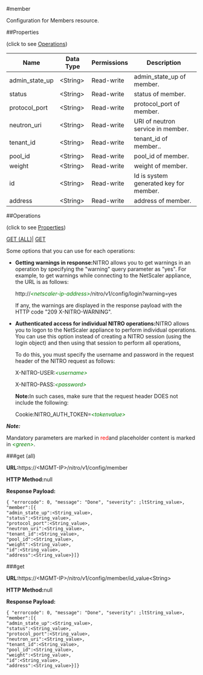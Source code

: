 #member

Configuration for Members resource.


##Properties 
<span>(click to see [Operations](#opera))</span>


<table><thead><tr><th>Name</th><th>Data Type</th><th>Permissions</th><th>Description</th></tr></thead><tbody><tr><td>admin_state_up</td><td>&lt;String></td><td>Read-write</td><td>admin_state_up of member.</td></tr><tr><td>status</td><td>&lt;String></td><td>Read-write</td><td>status of member.</td></tr><tr><td>protocol_port</td><td>&lt;String></td><td>Read-write</td><td>protocol_port of member.</td></tr><tr><td>neutron_uri</td><td>&lt;String></td><td>Read-write</td><td>URI of neutron service in member.</td></tr><tr><td>tenant_id</td><td>&lt;String></td><td>Read-write</td><td>tenant_id of member..</td></tr><tr><td>pool_id</td><td>&lt;String></td><td>Read-write</td><td>pool_id of member.</td></tr><tr><td>weight</td><td>&lt;String></td><td>Read-write</td><td>weight of member.</td></tr><tr><td>id</td><td>&lt;String></td><td>Read-write</td><td>Id is system generated key for member.</td></tr><tr><td>address</td><td>&lt;String></td><td>Read-write</td><td>address of member.</td></tr></tbody></table>
##Operations 
<span>(click to see [Properties](#prope))</span>


[GET (ALL)](#get-)| [GET]()


Some options that you can use for each operations:
<ul><li><p><b>Getting warnings in response:</b>NITRO allows you to get warnings in an operation by specifying the "warning" query parameter as "yes". For example, to get warnings while connecting to the NetScaler appliance, the URL is as follows:</p><p>http://<span style="color:green;font-style:italic;">&lt;netscaler-ip-address&gt;</span>/nitro/v1/config/login?warning=yes</p><p>If any, the warnings are displayed in the response payload with the HTTP code "209 X-NITRO-WARNING".</p></li><li><p><b>Authenticated access for individual NITRO operations:</b>NITRO allows you to logon to the NetScaler appliance to perform individual operations. You can use this option instead of creating a NITRO session (using the login object) and then using that session to perform all operations,</p><p>To do this, you must specify the username and password in the request header of the NITRO request as follows:</p><p>X-NITRO-USER:<span style="color:green;font-style:italic;">&lt;username&gt;</span></p><p>X-NITRO-PASS:<span style="color:green;font-style:italic;">&lt;password&gt;</span></p><p><b>Note:</b>In such cases, make sure that the request header DOES not include the following:</p><p>Cookie:NITRO_AUTH_TOKEN=<span style="color:green;font-style:italic;">&lt;tokenvalue&gt;</span></p></li></ul>



***Note:*** 
Mandatory parameters are marked in <span style="color:#FF0000;">red</span>and placeholder content is marked in <span style="color:green;font-style:italic">&lt;green&gt;</span>.

###get (all)



<b>URL:</b>https://&lt;MGMT-IP&gt;/nitro/v1/config/member
<b>HTTP Method:</b>null
<b>Response Payload: </b>```{ "errorcode": 0, "message": "Done", "severity": ;ltString_value>, "member":[{"admin_state_up":<String_value>,"status":<String_value>,"protocol_port":<String_value>,"neutron_uri":<String_value>,"tenant_id":<String_value>,"pool_id":<String_value>,"weight":<String_value>,"id":<String_value>,"address":<String_value>}]}```



###get



<b>URL:</b>https://&lt;MGMT-IP&gt;/nitro/v1/config/member/id_value&lt;String&gt;
<b>HTTP Method:</b>null
<b>Response Payload: </b>```{ "errorcode": 0, "message": "Done", "severity": ;ltString_value>, "member":[{"admin_state_up":<String_value>,"status":<String_value>,"protocol_port":<String_value>,"neutron_uri":<String_value>,"tenant_id":<String_value>,"pool_id":<String_value>,"weight":<String_value>,"id":<String_value>,"address":<String_value>}]}```



